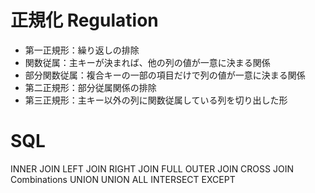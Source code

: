 # 正規化 Regulation

- 第一正規形：繰り返しの排除
- 関数従属：主キーが決まれば、他の列の値が一意に決まる関係
- 部分関数従属：複合キーの一部の項目だけで列の値が一意に決まる関係
- 第二正規形：部分従属関係の排除
- 第三正規形：主キー以外の列に関数従属している列を切り出した形

# SQL

INNER JOIN LEFT JOIN
RIGHT JOIN
FULL OUTER JOIN
CROSS JOIN Combinations
UNION
UNION ALL
INTERSECT
EXCEPT

